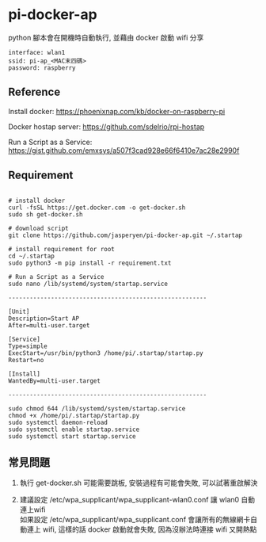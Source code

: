 # pi-docker-ap
 
 python 腳本會在開機時自動執行, 並藉由 docker 啟動 wifi 分享
 
```
interface: wlan1
ssid: pi-ap_<MAC末四碼>
password: raspberry
```

## Reference

Install docker: https://phoenixnap.com/kb/docker-on-raspberry-pi

Docker hostap server: https://github.com/sdelrio/rpi-hostap

Run a Script as a Service: https://gist.github.com/emxsys/a507f3cad928e66f6410e7ac28e2990f


## Requirement

```

# install docker
curl -fsSL https://get.docker.com -o get-docker.sh
sudo sh get-docker.sh

# download script
git clone https://github.com/jasperyen/pi-docker-ap.git ~/.startap

# install requirement for root
cd ~/.startap
sudo python3 -m pip install -r requirement.txt

# Run a Script as a Service
sudo nano /lib/systemd/system/startap.service

--------------------------------------------------------

[Unit]
Description=Start AP
After=multi-user.target

[Service]
Type=simple
ExecStart=/usr/bin/python3 /home/pi/.startap/startap.py
Restart=no

[Install]
WantedBy=multi-user.target

--------------------------------------------------------

sudo chmod 644 /lib/systemd/system/startap.service
chmod +x /home/pi/.startap/startap.py
sudo systemctl daemon-reload
sudo systemctl enable startap.service
sudo systemctl start startap.service

```

## 常見問題
1. 執行 get-docker.sh 可能需要跳板, 安裝過程有可能會失敗, 可以試著重啟解決

2. 建議設定 /etc/wpa_supplicant/wpa_supplicant-wlan0.conf 讓 wlan0 自動連上wifi<br>
如果設定 /etc/wpa_supplicant/wpa_supplicant.conf 會讓所有的無線網卡自動連上 wifi, 這樣的話 docker 啟動就會失敗, 因為沒辦法時連接 wifi 又開熱點
